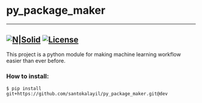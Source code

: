 # py_package_maker
---

[![N|Solid](https://www.python.org/static/community_logos/python-powered-w-70x28.png)](https://www.python.org/)
[![License](https://img.shields.io/badge/license-MIT-green.svg?style=flat)](https://github.com/santokalayil/mallu/blob/master/LICENSE)
---
This project is a python module for making machine learning workflow easier than ever before. 

### How to install:
```
$ pip install git+https://github.com/santokalayil/py_package_maker.git@dev
```